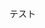 <!--
title:   GitHub Copilot 導入後のはじめの一歩
tags:    GitHub,Qiita-Sync
id:      d3b2a2f8c3e93fbaa0aa
private: false
-->

テスト